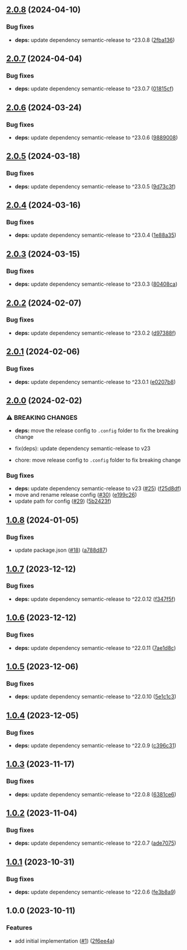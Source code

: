 ## [2.0.8](https://github.com/technology-studio/semantic-release/compare/v2.0.7...v2.0.8) (2024-04-10)


### Bug fixes

* **deps:** update dependency semantic-release to ^23.0.8 ([2fba136](https://github.com/technology-studio/semantic-release/commit/2fba136ee7da6dedfa6355d69fa56ae962e44b8c))

## [2.0.7](https://github.com/technology-studio/semantic-release/compare/v2.0.6...v2.0.7) (2024-04-04)


### Bug fixes

* **deps:** update dependency semantic-release to ^23.0.7 ([01815cf](https://github.com/technology-studio/semantic-release/commit/01815cfaf6230c46e2465378a3d8bf09b9f25e88))

## [2.0.6](https://github.com/technology-studio/semantic-release/compare/v2.0.5...v2.0.6) (2024-03-24)


### Bug fixes

* **deps:** update dependency semantic-release to ^23.0.6 ([9889008](https://github.com/technology-studio/semantic-release/commit/9889008c44c8acce8c94d188288627bc1a6f703a))

## [2.0.5](https://github.com/technology-studio/semantic-release/compare/v2.0.4...v2.0.5) (2024-03-18)


### Bug fixes

* **deps:** update dependency semantic-release to ^23.0.5 ([9d73c3f](https://github.com/technology-studio/semantic-release/commit/9d73c3f0dae65ff5ba6fc07d355a771056d5d97a))

## [2.0.4](https://github.com/technology-studio/semantic-release/compare/v2.0.3...v2.0.4) (2024-03-16)


### Bug fixes

* **deps:** update dependency semantic-release to ^23.0.4 ([1e88a35](https://github.com/technology-studio/semantic-release/commit/1e88a35f9fd23d756cacc805db1a87f7a31179b2))

## [2.0.3](https://github.com/technology-studio/semantic-release/compare/v2.0.2...v2.0.3) (2024-03-15)


### Bug fixes

* **deps:** update dependency semantic-release to ^23.0.3 ([80408ca](https://github.com/technology-studio/semantic-release/commit/80408ca2970082d1170a6dfdb35ea7c5e44c67c5))

## [2.0.2](https://github.com/technology-studio/semantic-release/compare/v2.0.1...v2.0.2) (2024-02-07)


### Bug fixes

* **deps:** update dependency semantic-release to ^23.0.2 ([d97388f](https://github.com/technology-studio/semantic-release/commit/d97388f3210d65a9ffb372d973e21696b814b605))

## [2.0.1](https://github.com/technology-studio/semantic-release/compare/v2.0.0...v2.0.1) (2024-02-06)


### Bug fixes

* **deps:** update dependency semantic-release to ^23.0.1 ([e0207b8](https://github.com/technology-studio/semantic-release/commit/e0207b82c005da6049b1ed8c46bd196c0d2f96d2))

## [2.0.0](https://github.com/technology-studio/semantic-release/compare/v1.0.8...v2.0.0) (2024-02-02)


### ⚠ BREAKING CHANGES

* **deps:** move the release config to `.config` folder to fix the breaking change

* fix(deps): update dependency semantic-release to v23
* chore: move release config to `.config` folder to fix breaking change

### Bug fixes

* **deps:** update dependency semantic-release to v23 ([#25](https://github.com/technology-studio/semantic-release/issues/25)) ([f25d8df](https://github.com/technology-studio/semantic-release/commit/f25d8df2ebe3df8ddf29ee794279f40141514958))
* move and rename release config ([#30](https://github.com/technology-studio/semantic-release/issues/30)) ([e199c26](https://github.com/technology-studio/semantic-release/commit/e199c26ea260cbccb6b5215c669a65d31a5e3fd6))
* update path for config ([#29](https://github.com/technology-studio/semantic-release/issues/29)) ([5b2423f](https://github.com/technology-studio/semantic-release/commit/5b2423f234754cf8e5a01c7cae72c430327e17cb))

## [1.0.8](https://github.com/technology-studio/semantic-release/compare/v1.0.7...v1.0.8) (2024-01-05)


### Bug fixes

* update package.json ([#18](https://github.com/technology-studio/semantic-release/issues/18)) ([a788d87](https://github.com/technology-studio/semantic-release/commit/a788d8794c6e7d770f0b1965f9f274b455416727))

## [1.0.7](https://github.com/technology-studio/semantic-release/compare/v1.0.6...v1.0.7) (2023-12-12)


### Bug fixes

* **deps:** update dependency semantic-release to ^22.0.12 ([f347f5f](https://github.com/technology-studio/semantic-release/commit/f347f5f0e3956541c79587fe6ebecca8a9c2d39c))

## [1.0.6](https://github.com/technology-studio/semantic-release/compare/v1.0.5...v1.0.6) (2023-12-12)


### Bug fixes

* **deps:** update dependency semantic-release to ^22.0.11 ([7ae1d8c](https://github.com/technology-studio/semantic-release/commit/7ae1d8ccc75f1cb6c2897b7a7611ba8a37f990bd))

## [1.0.5](https://github.com/technology-studio/semantic-release/compare/v1.0.4...v1.0.5) (2023-12-06)


### Bug fixes

* **deps:** update dependency semantic-release to ^22.0.10 ([5e1c1c3](https://github.com/technology-studio/semantic-release/commit/5e1c1c32126717b2499f422cd8731ae779dec9de))

## [1.0.4](https://github.com/technology-studio/semantic-release/compare/v1.0.3...v1.0.4) (2023-12-05)


### Bug fixes

* **deps:** update dependency semantic-release to ^22.0.9 ([c396c31](https://github.com/technology-studio/semantic-release/commit/c396c318ac5f6c9922b0ecdc9507080f1a63a585))

## [1.0.3](https://github.com/technology-studio/semantic-release/compare/v1.0.2...v1.0.3) (2023-11-17)


### Bug fixes

* **deps:** update dependency semantic-release to ^22.0.8 ([6381ce6](https://github.com/technology-studio/semantic-release/commit/6381ce61dbe5b46d13c169158baa1eec1e10f878))

## [1.0.2](https://github.com/technology-studio/semantic-release/compare/v1.0.1...v1.0.2) (2023-11-04)


### Bug fixes

* **deps:** update dependency semantic-release to ^22.0.7 ([ade7075](https://github.com/technology-studio/semantic-release/commit/ade7075c72930703bc960a681bf3814e5b5fc040))

## [1.0.1](https://github.com/technology-studio/semantic-release/compare/v1.0.0...v1.0.1) (2023-10-31)


### Bug fixes

* **deps:** update dependency semantic-release to ^22.0.6 ([fe3b8a9](https://github.com/technology-studio/semantic-release/commit/fe3b8a9d99c01a19d6f126a3f2cec835456e9531))

## 1.0.0 (2023-10-11)


### Features

* add initial implementation ([#1](https://github.com/technology-studio/semantic-release/issues/1)) ([2f6ee4a](https://github.com/technology-studio/semantic-release/commit/2f6ee4ac659ff2b621dbcc308947678df00bce0f))
